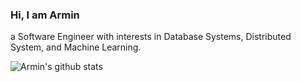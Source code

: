 ### Hi, I am Armin

a Software Engineer with interests in Database Systems, Distributed System, and Machine Learning.

![Armin's github stats](https://github-readme-stats.vercel.app/api?username=aprimadi&show_icons=true&hide_border=true&count_private=true&hide=contribs&theme=dark)

<!--
![Armin's github stats](https://github-readme-stats.vercel.app/api?username=aprimadi)
-->

<!--   
**aprimadi/aprimadi** is a ? _special_ ? repository because its `README.md` (this file) appears on your GitHub profile.

Here are some ideas to get you started:

- ?? IÕm currently working on ...
- ?? IÕm currently learning ...
- ?? IÕm looking to collaborate on ...
- ?? IÕm looking for help with ...
- ?? Ask me about ...
- ?? How to reach me: ...
- ?? Pronouns: ...
- ? Fun fact: ...
-->

